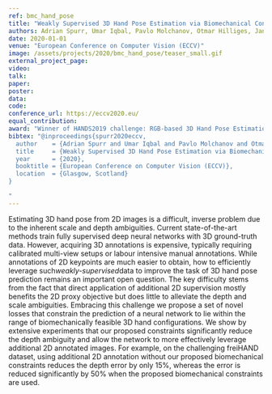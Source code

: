 ```yaml
---
ref: bmc_hand_pose
title: "Weakly Supervised 3D Hand Pose Estimation via Biomechanical Constraints"
authors: Adrian Spurr, Umar Iqbal, Pavlo Molchanov, Otmar Hilliges, Jan Kautz
date: 2020-01-01
venue: "European Conference on Computer Vision (ECCV)"
image: /assets/projects/2020/bmc_hand_pose/teaser_small.gif
external_project_page: 
video: 
talk: 
paper: 
poster: 
data: 
code: 
conference_url: https://eccv2020.eu/
equal_contribution: 
award: "Winner of HANDS2019 challenge: RGB-based 3D Hand Pose Estimation while Interacting with Objects"
bibtex: "@inproceedings{spurr2020eccv,
  author    = {Adrian Spurr and Umar Iqbal and Pavlo Molchanov and Otmar Hilliges and Jan Kautz},
  title     = {Weakly Supervised 3D Hand Pose Estimation via Biomechanical Constraints},
  year      = {2020},
  booktitle = {European Conference on Computer Vision (ECCV)},
  location  = {Glasgow, Scotland}
}

"
---
```

Estimating 3D hand pose from 2D images is a difficult, inverse problem due to the inherent scale and depth ambiguities. Current state-of-the-art methods train fully supervised deep neural networks with 3D ground-truth data. 
However, acquiring 3D annotations is expensive, typically requiring calibrated multi-view setups or labour intensive manual annotations.
While annotations of 2D keypoints are much easier to obtain, how to efficiently leverage such<i>weakly-supervised</i>data to improve the task of 3D hand pose prediction remains an important open question. 
The key difficulty stems from the fact that direct application of additional 2D supervision mostly benefits the 2D proxy objective but does little to alleviate the depth and scale ambiguities. 
Embracing this challenge we propose a set of novel losses that constrain the prediction of a neural network to lie within the range of biomechanically feasible 3D hand configurations. 
We show by extensive experiments that our proposed constraints significantly reduce the depth ambiguity and allow the network to more effectively leverage additional 2D annotated images.
For example, on the challenging freiHAND dataset, using additional 2D annotation without our proposed biomechanical constraints reduces the depth error by only 15%, whereas the error is reduced significantly by 50% when the proposed biomechanical constraints are used.
